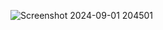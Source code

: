 ![Screenshot 2024-09-01 204501](https://github.com/user-attachments/assets/6dc18995-f81a-4ccc-a0c9-a4080342f839)
